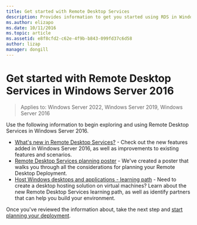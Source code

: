```yaml
---
title: Get started with Remote Desktop Services
description: Provides information to get you started using RDS in Windows Server 2016.
ms.author: elizapo
ms.date: 10/11/2016
ms.topic: article
ms.assetid: e8f8cfd2-c62e-4f9b-b843-099fd37c6d58
author: lizap
manager: dongill
---
```

# Get started with Remote Desktop Services in Windows Server 2016

>Applies to: Windows Server 2022, Windows Server 2019, Windows Server 2016

Use the following information to begin exploring and using Remote Desktop Services in Windows Server 2016.

- [What's new in Remote Desktop Services?](rds-whats-new.md) - Check out the new features added in Windows Server 2016, as well as improvements to existing features and scenarios.
- [Remote Desktop Services planning poster](rds-poster.md) - We've created a poster that walks you through all the considerations for planning your Remote Desktop Deployment.
- [Host Windows desktops and applications - learning path](rds-hosting-partners.md) - Need to create a desktop hosting solution on virtual machines? Learn about the new Remote Desktop Services learning path, as well as identify partners that can help you build your environment.

Once you've reviewed the information about, take the next step and [start planning your deployment](rds-plan-and-design.md).
